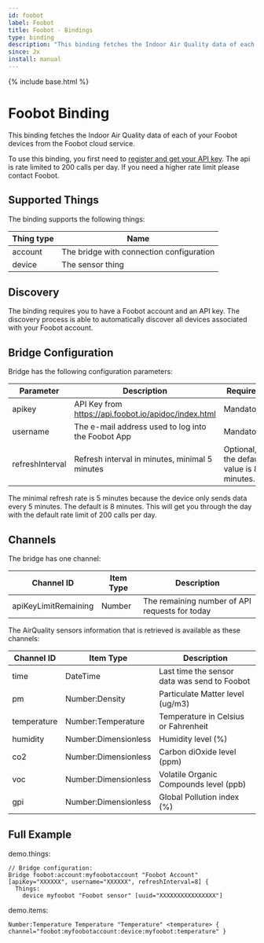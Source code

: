 ```yaml
---
id: foobot
label: Foobot
title: Foobot - Bindings
type: binding
description: "This binding fetches the Indoor Air Quality data of each of your Foobot devices from the Foobot cloud service."
since: 2x
install: manual
---
```


<!-- Attention authors: Do not edit directly. Please add your changes to the appropriate source repository -->

{% include base.html %}

# Foobot Binding

This binding fetches the Indoor Air Quality data of each of your Foobot devices from the Foobot cloud service.

To use this binding, you first need to [register and get your API key](https://api.foobot.io/apidoc/index.html).
The api is rate limited to 200 calls per day. If you need a higher rate limit please contact Foobot.

## Supported Things

The binding supports the following things:

| Thing type  | Name
|-------------|------------------------------------------
| account     | The bridge with connection configuration
| device      | The sensor thing

## Discovery

The binding requires you to have a Foobot account and an API key.
The discovery process is able to automatically discover all devices associated with your Foobot account.

## Bridge Configuration

Bridge has the following configuration parameters:

| Parameter        | Description                                           | Required
|------------------|-------------------------------------------------------|----------
| apikey           | API Key from https://api.foobot.io/apidoc/index.html  | Mandatory
| username         | The e-mail address used to log into the Foobot App    | Mandatory
| refreshInterval  | Refresh interval in minutes, minimal 5 minutes        | Optional, the default value is 8 minutes.

The minimal refresh rate is 5 minutes because the device only sends data every 5 minutes.
The default is 8 minutes. This will get you through the day with the default rate limit of 200 calls per day.

## Channels

The bridge has one channel:

| Channel ID           | Item Type | Description
|----------------------|-----------|-----------------------------------------------
| apiKeyLimitRemaining | Number    | The remaining number of API requests for today


The AirQuality sensors information that is retrieved is available as these channels:

| Channel ID        | Item Type            | Description
|-------------------|----------------------|---------------------------------------------
| time              | DateTime             | Last time the sensor data was send to Foobot
| pm                | Number:Density       | Particulate Matter level (ug/m3)
| temperature       | Number:Temperature   | Temperature in Celsius or Fahrenheit
| humidity          | Number:Dimensionless | Humidity level (%)
| co2               | Number:Dimensionless | Carbon diOxide level (ppm)
| voc               | Number:Dimensionless | Volatile Organic Compounds level (ppb)
| gpi               | Number:Dimensionless | Global Pollution index (%)

## Full Example

demo.things:

```
// Bridge configuration:
Bridge foobot:account:myfoobotaccount "Foobot Account" [apiKey="XXXXXX", username="XXXXXX", refreshInterval=8] {
  Things:
    device myfoobot "Foobot sensor" [uuid="XXXXXXXXXXXXXXXX"]
```

demo.items:

```
Number:Temperature Temperature "Temperature" <temperature> { channel="foobot:myfoobotaccount:device:myfoobot:temperature" }
```
